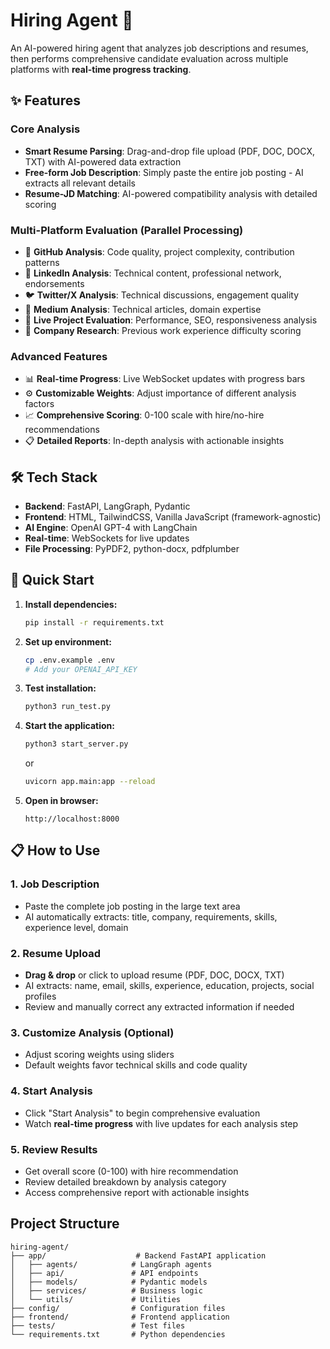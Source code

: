 # Hiring Agent 🤖

An AI-powered hiring agent that analyzes job descriptions and resumes, then performs comprehensive candidate evaluation across multiple platforms with **real-time progress tracking**.

## ✨ Features

### Core Analysis
- **Smart Resume Parsing**: Drag-and-drop file upload (PDF, DOC, DOCX, TXT) with AI-powered data extraction
- **Free-form Job Description**: Simply paste the entire job posting - AI extracts all relevant details
- **Resume-JD Matching**: AI-powered compatibility analysis with detailed scoring

### Multi-Platform Evaluation (Parallel Processing)
- 🔧 **GitHub Analysis**: Code quality, project complexity, contribution patterns
- 💼 **LinkedIn Analysis**: Technical content, professional network, endorsements  
- 🐦 **Twitter/X Analysis**: Technical discussions, engagement quality
- 📝 **Medium Analysis**: Technical articles, domain expertise
- 🚀 **Live Project Evaluation**: Performance, SEO, responsiveness analysis
- 🏢 **Company Research**: Previous work experience difficulty scoring

### Advanced Features
- 📊 **Real-time Progress**: Live WebSocket updates with progress bars
- ⚙️ **Customizable Weights**: Adjust importance of different analysis factors
- 📈 **Comprehensive Scoring**: 0-100 scale with hire/no-hire recommendations
- 📋 **Detailed Reports**: In-depth analysis with actionable insights

## 🛠️ Tech Stack

- **Backend**: FastAPI, LangGraph, Pydantic
- **Frontend**: HTML, TailwindCSS, Vanilla JavaScript (framework-agnostic)
- **AI Engine**: OpenAI GPT-4 with LangChain
- **Real-time**: WebSockets for live updates
- **File Processing**: PyPDF2, python-docx, pdfplumber

## 🚀 Quick Start

1. **Install dependencies:**
   ```bash
   pip install -r requirements.txt
   ```

2. **Set up environment:**
   ```bash
   cp .env.example .env
   # Add your OPENAI_API_KEY
   ```

3. **Test installation:**
   ```bash
   python3 run_test.py
   ```

4. **Start the application:**
   ```bash
   python3 start_server.py
   ```
   or
   ```bash
   uvicorn app.main:app --reload
   ```

5. **Open in browser:**
   ```
   http://localhost:8000
   ```

## 📋 How to Use

### 1. Job Description
- Paste the complete job posting in the large text area
- AI automatically extracts: title, company, requirements, skills, experience level, domain

### 2. Resume Upload
- **Drag & drop** or click to upload resume (PDF, DOC, DOCX, TXT)
- AI extracts: name, email, skills, experience, education, projects, social profiles
- Review and manually correct any extracted information if needed

### 3. Customize Analysis (Optional)
- Adjust scoring weights using sliders
- Default weights favor technical skills and code quality

### 4. Start Analysis
- Click "Start Analysis" to begin comprehensive evaluation
- Watch **real-time progress** with live updates for each analysis step

### 5. Review Results
- Get overall score (0-100) with hire recommendation
- Review detailed breakdown by analysis category
- Access comprehensive report with actionable insights

## Project Structure

```
hiring-agent/
├── app/                    # Backend FastAPI application
│   ├── agents/            # LangGraph agents
│   ├── api/               # API endpoints
│   ├── models/            # Pydantic models
│   ├── services/          # Business logic
│   └── utils/             # Utilities
├── config/                # Configuration files
├── frontend/              # Frontend application
├── tests/                 # Test files
└── requirements.txt       # Python dependencies
```
